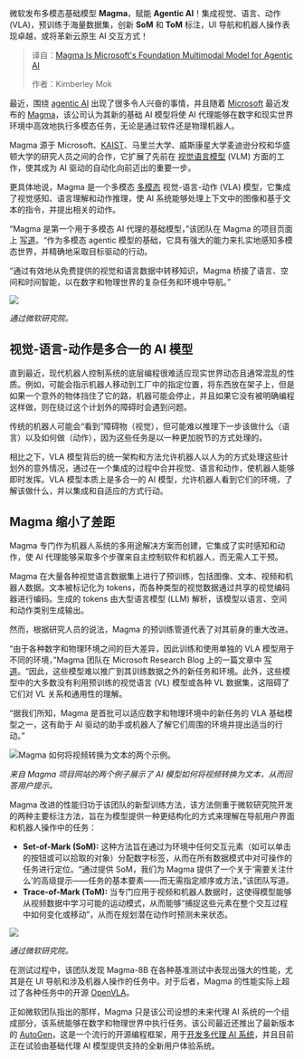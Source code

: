 
<!--
title: Magma是微软用于Agentic AI的基础多模态模型
cover: https://cdn.thenewstack.io/media/2025/04/e74db13e-microsoft-magma-4.jpeg
summary: 微软发布多模态基础模型 **Magma**，赋能 **Agentic AI**！集成视觉、语言、动作 (VLA)，预训练于海量数据集，创新 **SoM** 和 **ToM** 标注，UI 导航和机器人操作表现卓越，或将革新云原生 AI 交互方式！
-->

微软发布多模态基础模型 **Magma**，赋能 **Agentic AI**！集成视觉、语言、动作 (VLA)，预训练于海量数据集，创新 **SoM** 和 **ToM** 标注，UI 导航和机器人操作表现卓越，或将革新云原生 AI 交互方式！

> 译自：[Magma Is Microsoft's Foundation Multimodal Model for Agentic AI](https://thenewstack.io/magma-is-microsofts-foundation-multimodal-model-for-agentic-ai/)
> 
> 作者：Kimberley Mok

最近，围绕 [agentic AI](https://thenewstack.io/the-promises-of-agentic-ai-and-how-to-sidestep-challenges/) 出现了很多令人兴奋的事情，并且随着 [Microsoft](https://news.microsoft.com/?utm_content=inline+mention) 最近发布的 [Magma](https://microsoft.github.io/Magma/)，该公司认为其新的基础 AI 模型将使 AI 代理能够在数字和现实世界环境中高效地执行多模态任务，无论是通过软件还是物理机器人。

Magma 源于 Microsoft、[KAIST](https://www.kaist.ac.kr/en/)、马里兰大学、威斯康星大学麦迪逊分校和华盛顿大学的研究人员之间的合作，它扩展了先前在 [视觉语言模型](https://huggingface.co/blog/vlms) (VLM) 方面的工作，使其成为 AI 驱动的自动化向前迈出的重要一步。

更具体地说，Magma 是一个多模态 [多模态](https://thenewstack.io/top-7-tools-for-building-multimodal-ai-applications/) 视觉-语言-动作 (VLA) 模型，它集成了视觉感知、语言理解和动作推理，使 AI 系统能够处理上下文中的图像和基于文本的指令，并提出相关的动作。

“Magma 是第一个用于多模态 AI 代理的基础模型，”该团队在 Magma 的项目页面上 [写道](https://microsoft.github.io/Magma/)。“作为多模态 agentic 模型的基础，它具有强大的能力来扎实地感知多模态世界，并精确地采取目标驱动的行动。

“通过有效地从免费提供的视觉和语言数据中转移知识，Magma 桥接了语言、空间和时间智能，以在数字和物理世界的复杂任务和环境中导航。”

![](https://cdn.thenewstack.io/media/2025/04/042ac26a-magma-1.png)

*通过微软研究院。*

## 视觉-语言-动作是多合一的 AI 模型

直到最近，现代机器人控制系统的底层编程很难适应现实世界动态且通常混乱的性质。例如，可能会指示机器人移动到工厂中的指定位置，将东西放在架子上，但是如果一个意外的物体挡住了它的路，机器可能会停止，并且如果它没有被明确编程这样做，则在绕过这个计划外的障碍时会遇到问题。

传统的机器人可能会“看到”障碍物（视觉），但可能难以推理下一步该做什么（语言）以及如何做（动作），因为这些任务是以一种更加脱节的方式处理的。

相比之下，VLA 模型背后的统一架构和方法允许机器人以人为的方式处理这些计划外的意外情况，通过在一个集成的过程中合并视觉、语言和动作，使机器人能够即时发挥。VLA 模型本质上是多合一的 AI 模型，允许机器人看到它们的环境，了解该做什么，并以集成和自适应的方式行动。

## Magma 缩小了差距

Magma 专门作为机器人系统的多用途解决方案而创建，它集成了实时感知和动作，使 AI 代理能够采取多个步骤来自主控制软件和机器人，而无需人工干预。

Magma 在大量各种视觉语言数据集上进行了预训练，包括图像、文本、视频和机器人数据。文本被标记化为 tokens，而各种类型的视觉数据通过共享的视觉编码器进行编码。生成的 tokens 由大型语言模型 (LLM) 解析，该模型以语言、空间和动作类别生成输出。

然而，根据研究人员的说法，Magma 的预训练管道代表了对其前身的重大改进。

“由于各种数字和物理环境之间的巨大差异，因此训练和使用单独的 VLA 模型用于不同的环境，”Magma 团队在 Microsoft Research Blog 上的一篇文章中 [写道](https://www.microsoft.com/en-us/research/blog/magma-a-foundation-model-for-multimodal-ai-agents-across-digital-and-physical-worlds/)。“因此，这些模型难以推广到其训练数据之外的新任务和环境。此外，这些模型中的大多数没有利用预训练的视觉语言 (VL) 模型或各种 VL 数据集，这阻碍了它们对 VL 关系和通用性的理解。

“据我们所知，Magma 是首批可以适应数字和物理环境中的新任务的 VLA 基础模型之一，这有助于 AI 驱动的助手或机器人了解它们周围的环境并提出适当的行动。”

![Magma 如何将视频转换为文本的两个示例。](https://cdn.thenewstack.io/media/2025/04/41957214-video-conversation-1024x480.png)

*来自 Magma 项目网站的两个例子展示了 AI 模型如何将视频转换为文本，从而回答用户提示。*

Magma 改进的性能归功于该团队的新型训练方法，该方法侧重于微软研究院开发的两种主要标注方法，旨在为模型提供一种更结构化的方式来理解在导航用户界面和机器人操作中的任务：

- **Set-of-Mark (SoM):** 这种方法旨在通过为环境中任何交互元素（如可以单击的按钮或可以拾取的对象）分配数字标签，从而在所有数据模式中对可操作的任务进行定位。“通过提供 SoM，我们为 Magma 提供了一个关于‘需要关注什么’的高级提示——任务的基本要素——而无需指定顺序或方法，”该团队写道。
- **Trace-of-Mark (ToM):** 当专门应用于视频和机器人数据时，这使得模型能够从视频数据中学习可能的运动模式，从而能够“捕捉这些元素在整个交互过程中如何变化或移动”，从而在规划潜在动作时预测未来状态。

![](https://cdn.thenewstack.io/media/2025/04/0439519f-microsoft_magma-2.jpeg)

*通过微软研究院。*

在测试过程中，该团队发现 Magma-8B 在各种基准测试中表现出强大的性能，尤其是在 UI 导航和涉及机器人操作的任务中。对于后者，Magma 的性能实际上超过了各种任务中的开源 [OpenVLA](https://openvla.github.io/)。

正如微软团队指出的那样，Magma 只是该公司设想的未来代理 AI 系统的一个组成部分，该系统能够在数字和物理世界中执行任务。该公司最近还推出了最新版本的 [AutoGen](https://www.microsoft.com/en-us/research/project/autogen/)，这是一个流行的开源编程框架，用于[开发多代理 AI 系统](https://thenewstack.io/a-developers-guide-to-the-autogen-ai-agent-framework/)，并且目前正在试验由基础代理 AI 模型提供支持的全新用户体验系统。